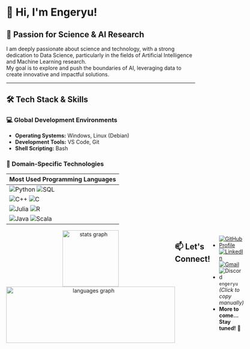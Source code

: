 # 👋 Hi, I'm Engeryu!

## 🔬 Passion for Science & AI Research

I am deeply passionate about science and technology, with a strong dedication to Data Science, particularly in the fields of Artificial Intelligence and Machine Learning research.  
My goal is to explore and push the boundaries of AI, leveraging data to create innovative and impactful solutions.

---

## 🛠️ Tech Stack & Skills

### 💻 Global Development Environments
- **Operating Systems:** Windows, Linux (Debian)  
- **Development Tools:** VS Code, Git  
- **Shell Scripting:** Bash  

### 🧠 Domain-Specific Technologies
| **Most Used Programming Languages**                                     |
| ------------------------------------------------------------------------ |
| ![Python](https://img.shields.io/badge/Python-3776AB?logo=python&logoColor=white&style=for-the-badge) ![SQL](https://img.shields.io/badge/SQL-4479A1?logo=mysql&logoColor=white&style=for-the-badge) |
| ![C++](https://img.shields.io/badge/C++-00599C?logo=cplusplus&logoColor=white&style=for-the-badge) ![C](https://img.shields.io/badge/C-00599C?logo=c&logoColor=white&style=for-the-badge) |
| ![Julia](https://img.shields.io/badge/Julia-9558B2?logo=julia&logoColor=white&style=for-the-badge) ![R](https://img.shields.io/badge/R-276DC3?logo=r&logoColor=white&style=for-the-badge) |
| ![Java](https://img.shields.io/badge/Java-007396?logo=java&logoColor=white&style=for-the-badge) ![Scala](https://img.shields.io/badge/Scala-DC322F?logo=scala&logoColor=white&style=for-the-badge) |

<div style="display: flex; justify-content: space-between;">

| **Most Used Programming Languages**                                     | **Tools**                                                                                          | **Platforms & Technologies**                                                                              |
| ------------------------------------------------------------------------ | -------------------------------------------------------------------------------------------------- | ---------------------------------------------------------------------------------------------------------- |
| ![Python](https://img.shields.io/badge/Python-3776AB?logo=python&logoColor=white&style=for-the-badge) <br> ![SQL](https://img.shields.io/badge/SQL-4479A1?logo=mysql&logoColor=white&style=for-the-badge) <br> ![C++](https://img.shields.io/badge/C++-00599C?logo=cplusplus&logoColor=white&style=for-the-badge) <br> ![C](https://img.shields.io/badge/C-00599C?logo=c&logoColor=white&style=for-the-badge) <br> ![Julia](https://img.shields.io/badge/Julia-9558B2?logo=julia&logoColor=white&style=for-the-badge) <br> ![R](https://img.shields.io/badge/R-276DC3?logo=r&logoColor=white&style=for-the-badge) <br> ![Java](https://img.shields.io/badge/Java-007396?logo=java&logoColor=white&style=for-the-badge) <br> ![Scala](https://img.shields.io/badge/Scala-DC322F?logo=scala&logoColor=white&style=for-the-badge) | ![Jupyter](https://img.shields.io/badge/Jupyter-F37626?logo=jupyter&logoColor=black&style=for-the-badge) <br> ![Pandas](https://img.shields.io/badge/Pandas-150458?logo=pandas&logoColor=white&style=for-the-badge) <br> ![NumPy](https://img.shields.io/badge/NumPy-013243?logo=numpy&logoColor=white&style=for-the-badge) <br> ![Scikit-Learn](https://img.shields.io/badge/Scikit--Learn-F7931E?logo=scikitlearn&logoColor=white&style=for-the-badge) <br> ![PyTorch](https://img.shields.io/badge/PyTorch-EE4C2C?logo=pytorch&logoColor=white&style=for-the-badge) <br> ![TensorFlow](https://img.shields.io/badge/TensorFlow-FF6F00?logo=tensorflow&logoColor=white&style=for-the-badge) <br> ![LaTeX](https://img.shields.io/badge/LaTeX-008080?logo=latex&logoColor=white&style=for-the-badge) <br> ![Scipy](https://img.shields.io/badge/SciPy-8CAAE6?logo=scipy&logoColor=white&style=for-the-badge) | ![AWS](https://img.shields.io/badge/Amazon_AWS-232F3E?logo=amazonaws&logoColor=FF9900&style=for-the-badge) <br> ![GCP](https://img.shields.io/badge/Google_Cloud-4285F4?logo=googlecloud&logoColor=white&style=for-the-badge) <br> ![Docker](https://img.shields.io/badge/Docker-2496ED?logo=docker&logoColor=white&style=for-the-badge) <br> ![Apache](https://img.shields.io/badge/Apache-D22128?logo=apache&logoColor=white&style=for-the-badge) <br> ![Neo4j](https://img.shields.io/badge/Neo4j-008CC1?logo=neo4j&logoColor=white&style=for-the-badge) <br> ![MongoDB](https://img.shields.io/badge/MongoDB-47A248?logo=mongodb&logoColor=white&style=for-the-badge) <br> ![Airflow](https://img.shields.io/badge/Apache_Airflow-017CEE?logo=apacheairflow&logoColor=white&style=for-the-badge) <br> ![Streamlit](https://img.shields.io/badge/Streamlit-FF4B4B?logo=streamlit&logoColor=white&style=for-the-badge) <br> ![GraphDB](https://img.shields.io/badge/GraphDB-FF7139?logo=graphdb&logoColor=white&style=for-the-badge) <br> ![FileZilla](https://img.shields.io/badge/FileZilla-BF0000?logo=filezilla&logoColor=white&style=for-the-badge) <br> ![NPM](https://img.shields.io/badge/NPM-CB3837?logo=npm&logoColor=white&style=for-the-badge) <br> ![Nginx](https://img.shields.io/badge/Nginx-009639?logo=nginx&logoColor=white&style=for-the-badge) |

---

<div align="center">
  <img src="https://github-readme-stats.vercel.app/api?username=Engeryu&hide_title=false&hide_rank=false&show_icons=true&include_all_commits=true&count_private=true&disable_animations=false&theme=dracula&locale=en&hide_border=false" height="150" alt="stats graph"  />
  <img src="https://github-readme-stats.vercel.app/api/top-langs?username=Engeryu&locale=en&hide_title=false&layout=compact&card_width=320&langs_count=5&theme=dracula&hide_border=false" height="150", width="450" alt="languages graph"  />
</div>

## 📫 Let's Connect!

- [![GitHub Profile](https://img.shields.io/badge/GitHub-Engeryu-100000?style=for-the-badge&logo=github&logoColor=white)](https://github.com/Engeryu) [![LinkedIn](https://img.shields.io/static/v1?message=LinkedIn&logo=linkedin&label=&color=0077B5&logoColor=white&labelColor=&style=for-the-badge)](https://www.linkedin.com/in/angel-gaspard-fauvelle-631111122/) [![Gmail](https://img.shields.io/static/v1?message=Gmail&logo=gmail&label=&color=D14836&logoColor=white&labelColor=&style=for-the-badge)](mailto:angel.proworkspace@gmail.com)
- ![Discord](https://img.shields.io/static/v1?message=Discord&logo=discord&label=&color=7289DA&logoColor=white&labelColor=&style=for-the-badge) `engeryu` *(Click to copy manually)*
- **More to come... Stay tuned!** 🚀  
